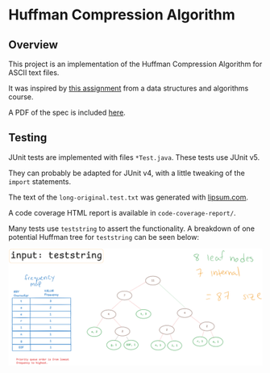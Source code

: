 # Huffman Compression Algorithm

## Overview

This project is an implementation of the Huffman Compression Algorithm for ASCII text files.

It was inspired by [this assignment](https://www.seas.upenn.edu/~cit5940/current/assignments/hw03/) from a data structures and algorithms course.

A PDF of the spec is included [here](./Huffman_Algorithm_Assignment_Spec.pdf).

## Testing

JUnit tests are implemented with files `*Test.java`. These tests use JUnit v5.

They can probably be adapted for JUnit v4, with a little tweaking of the `import` statements.

The text of the `long-original.test.txt` was generated with [lipsum.com](https://www.lipsum.com/).

A code coverage HTML report is available in `code-coverage-report/`.

Many tests use `teststring` to assert the functionality. A breakdown of one potential Huffman tree for `teststring` can be seen below:

![Huffman Tree for teststring](./img/teststring_tree_diagram.png)